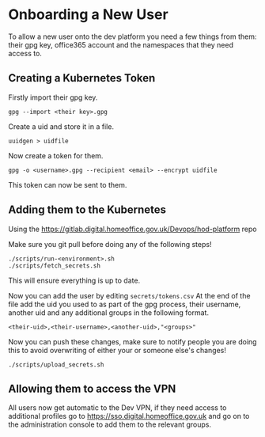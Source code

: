 # Onboarding a New User

To allow a new user onto the dev platform you need a few things from them: their gpg key, office365 account and the namespaces that they need access to.

## Creating a Kubernetes Token
Firstly import their gpg key.
```
gpg --import <their key>.gpg
```
Create a uid and store it in a file.
```
uuidgen > uidfile
```
Now create a token for them.
```
gpg -o <username>.gpg --recipient <email> --encrypt uidfile
```
This token can now be sent to them.

## Adding them to the Kubernetes
Using the https://gitlab.digital.homeoffice.gov.uk/Devops/hod-platform repo

Make sure you git pull before doing any of the following steps!

```
./scripts/run-<environment>.sh
./scripts/fetch_secrets.sh
```
This will ensure everything is up to date.

Now you can add the user by editing `secrets/tokens.csv`
At the end of the file add the uid you used to as part of the gpg process, their username, another uid and any additional groups in the following format.
```
<their-uid>,<their-username>,<another-uid>,"<groups>"
```
Now you can push these changes, make sure to notify people you are doing this to avoid overwriting of either your or someone else's changes!
```
./scripts/upload_secrets.sh
```
## Allowing them to access the VPN
All users now get automatic to the Dev VPN, if they need access to additional profiles go to https://sso.digital.homeoffice.gov.uk and go on to the administration console to add them to the relevant groups.

